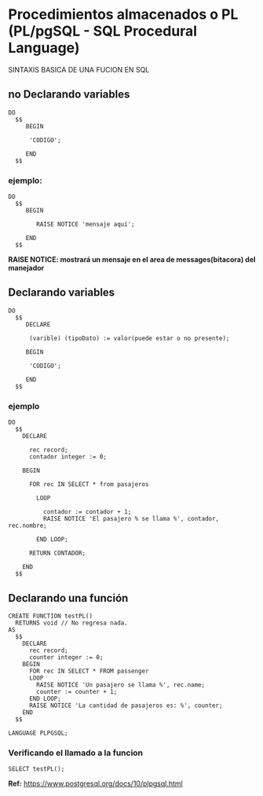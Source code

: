 # Procedimientos almacenados o PL (PL/pgSQL - SQL Procedural Language)

SINTAXIS BASICA DE UNA FUCION EN SQL

## no Declarando variables

    DO
      $$
         BEGIN

          'CODIGO';

         END
      $$

### ejemplo:

    DO
      $$
         BEGIN

            RAISE NOTICE 'mensaje aquí';

         END
      $$

**RAISE NOTICE: mostrará un mensaje en el area de messages(bitacora) del
manejador**

## Declarando variables

    DO
      $$
         DECLARE

          (varible) (tipoDato) := valor(puede estar o no presente);

         BEGIN

          'CODIGO';

         END
      $$

### ejemplo

    DO
      $$
        DECLARE

          rec record;
          contador integer := 0;

        BEGIN

          FOR rec IN SELECT * from pasajeros

            LOOP

              contador := contador + 1;
              RAISE NOTICE 'El pasajero % se llama %', contador, rec.nombre;

            END LOOP;

          RETURN CONTADOR;

        END
      $$

## Declarando una función

    CREATE FUNCTION testPL()
      RETURNS void // No regresa nada.
    AS
      $$
        DECLARE
          rec record;
          counter integer := 0;
        BEGIN
          FOR rec IN SELECT * FROM passenger
          LOOP
            RAISE NOTICE 'Un pasajero se llama %', rec.name;
            counter := counter + 1;
          END LOOP;
          RAISE NOTICE 'La cantidad de pasajeros es: %', counter;
        END
      $$

    LANGUAGE PLPGSQL;

### Verificando el llamado a la funcion

    SELECT testPL();

**Ref:**
<https://www.postgresql.org/docs/10/plpgsql.html>